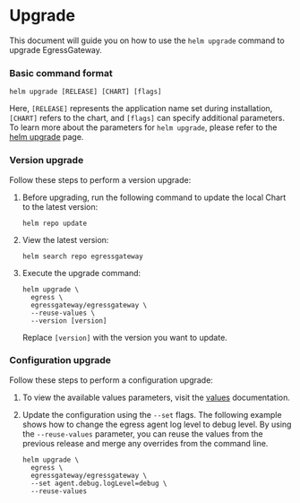 # Upgrade

This document will guide you on how to use the `helm upgrade` command to upgrade EgressGateway.

### Basic command format

```shell
helm upgrade [RELEASE] [CHART] [flags]
```

Here, `[RELEASE]` represents the application name set during installation, `[CHART]` refers to the chart, and `[flags]` can specify additional parameters. To learn more about the parameters for `helm upgrade`, please refer to the [helm upgrade](https://helm.sh/docs/helm/helm_upgrade/) page.

### Version upgrade

Follow these steps to perform a version upgrade:

1. Before upgrading, run the following command to update the local Chart to the latest version:

    ```shell
    helm repo update
    ```

2. View the latest version:

    ```shell
    helm search repo egressgateway
    ```

3. Execute the upgrade command:

    ```shell
    helm upgrade \
      egress \
      egressgateway/egressgateway \
      --reuse-values \
      --version [version]
    ```

   Replace `[version]` with the version you want to update.

### Configuration upgrade

Follow these steps to perform a configuration upgrade:

1. To view the available values parameters, visit the [values](https://github.com/spidernet-io/egressgateway/tree/main/charts) documentation.

2. Update the configuration using the `--set` flags. The following example shows how to change the egress agent log level to debug level. By using the `--reuse-values` parameter, you can reuse the values from the previous release and merge any overrides from the command line.

    ```shell
    helm upgrade \
      egress \
      egressgateway/egressgateway \
      --set agent.debug.logLevel=debug \
      --reuse-values
    ```
